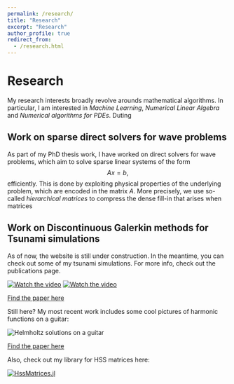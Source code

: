 ```yaml
---
permalink: /research/
title: "Research"
excerpt: "Research"
author_profile: true
redirect_from: 
  - /research.html
---
```


# Research

My research interests broadly revolve arounds mathematical algorithms. In particular, I am interested in *Machine Learning*, *Numerical Linear Algebra* and *Numerical algorithms for PDEs*. Duting 

## Work on sparse direct solvers for wave problems

As part of my PhD thesis work, I have worked on direct solvers for wave problems, which aim to solve sparse linear systems of the form
$$
A x = b,
$$
efficiently. This is done by exploiting physical properties of the underlying problem, which are encoded in the matrix $A$. More precisely, we use so-called *hierarchical matrices* to compress the dense fill-in that arises when matrices 

## Work on Discontinuous Galerkin methods for Tsunami simulations

As of now, the website is still under construction. In the meantime, you can check out some of my tsunami simulations. For more info, check out the publications page.

[![Watch the video](https://bonevbs.github.io/files/amr_showcase_prev.png)](https://bonevbs.github.io/files/amr_showcase.mp4) 
[![Watch the video](https://bonevbs.github.io/files/tohoku_prev.png)](https://bonevbs.github.io/files/tohoku.mp4)

[Find the paper here](https://infoscience.epfl.ch/record/232449?ln=en)

Still here? My most recent work includes some cool pictures of harmonic functions on a guitar:

![Helmholtz solutions on a guitar](https://bonevbs.github.io/files/guitars_hprecon.png)

[Find the paper here](https://infoscience.epfl.ch/record/279971?ln=en)

Also, check out my library for HSS matrices here:

[![HssMatrices.jl](https://raw.githubusercontent.com/bonevbs/HssMatrices.jl/main/img/plotranks.svg)](https://github.com/bonevbs/HssMatrices.jl)
